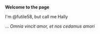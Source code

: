 **Welcome to the page** 

I'm @futile58, but call me Hally

... *Omnia vincit amor, et nos cedamus amori*
